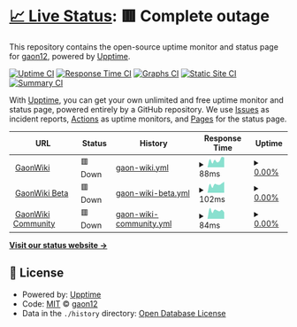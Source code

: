 # [📈 Live Status](https://gaon12.github.io/gaonwiki_uptime): <!--live status--> **🟥 Complete outage**

This repository contains the open-source uptime monitor and status page for [gaon12](https://gaon12.github.io/gaonwiki_uptime), powered by [Upptime](https://github.com/upptime/upptime).

[![Uptime CI](https://github.com/gaon12/gaonwiki_uptime/workflows/Uptime%20CI/badge.svg)](https://github.com/gaon12/gaonwiki_uptime/actions?query=workflow%3A%22Uptime+CI%22)
[![Response Time CI](https://github.com/gaon12/gaonwiki_uptime/workflows/Response%20Time%20CI/badge.svg)](https://github.com/gaon12/gaonwiki_uptime/actions?query=workflow%3A%22Response+Time+CI%22)
[![Graphs CI](https://github.com/gaon12/gaonwiki_uptime/workflows/Graphs%20CI/badge.svg)](https://github.com/gaon12/gaonwiki_uptime/actions?query=workflow%3A%22Graphs+CI%22)
[![Static Site CI](https://github.com/gaon12/gaonwiki_uptime/workflows/Static%20Site%20CI/badge.svg)](https://github.com/gaon12/gaonwiki_uptime/actions?query=workflow%3A%22Static+Site+CI%22)
[![Summary CI](https://github.com/gaon12/gaonwiki_uptime/workflows/Summary%20CI/badge.svg)](https://github.com/gaon12/gaonwiki_uptime/actions?query=workflow%3A%22Summary+CI%22)

With [Upptime](https://upptime.js.org), you can get your own unlimited and free uptime monitor and status page, powered entirely by a GitHub repository. We use [Issues](https://github.com/gaon12/gaonwiki_uptime/issues) as incident reports, [Actions](https://github.com/gaon12/gaonwiki_uptime/actions) as uptime monitors, and [Pages](https://gaon12.github.io/gaonwiki_uptime) for the status page.

<!--start: status pages-->
<!-- This summary is generated by Upptime (https://github.com/upptime/upptime) -->
<!-- Do not edit this manually, your changes will be overwritten -->
<!-- prettier-ignore -->
| URL | Status | History | Response Time | Uptime |
| --- | ------ | ------- | ------------- | ------ |
| <img alt="" src="https://icons.duckduckgo.com/ip3/www.gaonwiki.com.ico" height="13"> [GaonWiki](https://www.gaonwiki.com/w/) | 🟥 Down | [gaon-wiki.yml](https://github.com/gaon12/gaonwiki_uptime/commits/HEAD/history/gaon-wiki.yml) | <details><summary><img alt="Response time graph" src="./graphs/gaon-wiki/response-time-week.png" height="20"> 88ms</summary><br><a href="https://gaon12.github.io/gaonwiki_uptime/history/gaon-wiki"><img alt="Response time 84" src="https://img.shields.io/endpoint?url=https%3A%2F%2Fraw.githubusercontent.com%2Fgaon12%2Fgaonwiki_uptime%2FHEAD%2Fapi%2Fgaon-wiki%2Fresponse-time.json"></a><br><a href="https://gaon12.github.io/gaonwiki_uptime/history/gaon-wiki"><img alt="24-hour response time 90" src="https://img.shields.io/endpoint?url=https%3A%2F%2Fraw.githubusercontent.com%2Fgaon12%2Fgaonwiki_uptime%2FHEAD%2Fapi%2Fgaon-wiki%2Fresponse-time-day.json"></a><br><a href="https://gaon12.github.io/gaonwiki_uptime/history/gaon-wiki"><img alt="7-day response time 88" src="https://img.shields.io/endpoint?url=https%3A%2F%2Fraw.githubusercontent.com%2Fgaon12%2Fgaonwiki_uptime%2FHEAD%2Fapi%2Fgaon-wiki%2Fresponse-time-week.json"></a><br><a href="https://gaon12.github.io/gaonwiki_uptime/history/gaon-wiki"><img alt="30-day response time 84" src="https://img.shields.io/endpoint?url=https%3A%2F%2Fraw.githubusercontent.com%2Fgaon12%2Fgaonwiki_uptime%2FHEAD%2Fapi%2Fgaon-wiki%2Fresponse-time-month.json"></a><br><a href="https://gaon12.github.io/gaonwiki_uptime/history/gaon-wiki"><img alt="1-year response time 84" src="https://img.shields.io/endpoint?url=https%3A%2F%2Fraw.githubusercontent.com%2Fgaon12%2Fgaonwiki_uptime%2FHEAD%2Fapi%2Fgaon-wiki%2Fresponse-time-year.json"></a></details> | <details><summary><a href="https://gaon12.github.io/gaonwiki_uptime/history/gaon-wiki">0.00%</a></summary><a href="https://gaon12.github.io/gaonwiki_uptime/history/gaon-wiki"><img alt="All-time uptime 0.00%" src="https://img.shields.io/endpoint?url=https%3A%2F%2Fraw.githubusercontent.com%2Fgaon12%2Fgaonwiki_uptime%2FHEAD%2Fapi%2Fgaon-wiki%2Fuptime.json"></a><br><a href="https://gaon12.github.io/gaonwiki_uptime/history/gaon-wiki"><img alt="24-hour uptime 0.00%" src="https://img.shields.io/endpoint?url=https%3A%2F%2Fraw.githubusercontent.com%2Fgaon12%2Fgaonwiki_uptime%2FHEAD%2Fapi%2Fgaon-wiki%2Fuptime-day.json"></a><br><a href="https://gaon12.github.io/gaonwiki_uptime/history/gaon-wiki"><img alt="7-day uptime 0.00%" src="https://img.shields.io/endpoint?url=https%3A%2F%2Fraw.githubusercontent.com%2Fgaon12%2Fgaonwiki_uptime%2FHEAD%2Fapi%2Fgaon-wiki%2Fuptime-week.json"></a><br><a href="https://gaon12.github.io/gaonwiki_uptime/history/gaon-wiki"><img alt="30-day uptime 0.00%" src="https://img.shields.io/endpoint?url=https%3A%2F%2Fraw.githubusercontent.com%2Fgaon12%2Fgaonwiki_uptime%2FHEAD%2Fapi%2Fgaon-wiki%2Fuptime-month.json"></a><br><a href="https://gaon12.github.io/gaonwiki_uptime/history/gaon-wiki"><img alt="1-year uptime 0.00%" src="https://img.shields.io/endpoint?url=https%3A%2F%2Fraw.githubusercontent.com%2Fgaon12%2Fgaonwiki_uptime%2FHEAD%2Fapi%2Fgaon-wiki%2Fuptime-year.json"></a></details>
| <img alt="" src="https://icons.duckduckgo.com/ip3/beta.gaonwiki.com.ico" height="13"> [GaonWiki Beta](https://beta.gaonwiki.com/w/) | 🟥 Down | [gaon-wiki-beta.yml](https://github.com/gaon12/gaonwiki_uptime/commits/HEAD/history/gaon-wiki-beta.yml) | <details><summary><img alt="Response time graph" src="./graphs/gaon-wiki-beta/response-time-week.png" height="20"> 102ms</summary><br><a href="https://gaon12.github.io/gaonwiki_uptime/history/gaon-wiki-beta"><img alt="Response time 89" src="https://img.shields.io/endpoint?url=https%3A%2F%2Fraw.githubusercontent.com%2Fgaon12%2Fgaonwiki_uptime%2FHEAD%2Fapi%2Fgaon-wiki-beta%2Fresponse-time.json"></a><br><a href="https://gaon12.github.io/gaonwiki_uptime/history/gaon-wiki-beta"><img alt="24-hour response time 179" src="https://img.shields.io/endpoint?url=https%3A%2F%2Fraw.githubusercontent.com%2Fgaon12%2Fgaonwiki_uptime%2FHEAD%2Fapi%2Fgaon-wiki-beta%2Fresponse-time-day.json"></a><br><a href="https://gaon12.github.io/gaonwiki_uptime/history/gaon-wiki-beta"><img alt="7-day response time 102" src="https://img.shields.io/endpoint?url=https%3A%2F%2Fraw.githubusercontent.com%2Fgaon12%2Fgaonwiki_uptime%2FHEAD%2Fapi%2Fgaon-wiki-beta%2Fresponse-time-week.json"></a><br><a href="https://gaon12.github.io/gaonwiki_uptime/history/gaon-wiki-beta"><img alt="30-day response time 89" src="https://img.shields.io/endpoint?url=https%3A%2F%2Fraw.githubusercontent.com%2Fgaon12%2Fgaonwiki_uptime%2FHEAD%2Fapi%2Fgaon-wiki-beta%2Fresponse-time-month.json"></a><br><a href="https://gaon12.github.io/gaonwiki_uptime/history/gaon-wiki-beta"><img alt="1-year response time 89" src="https://img.shields.io/endpoint?url=https%3A%2F%2Fraw.githubusercontent.com%2Fgaon12%2Fgaonwiki_uptime%2FHEAD%2Fapi%2Fgaon-wiki-beta%2Fresponse-time-year.json"></a></details> | <details><summary><a href="https://gaon12.github.io/gaonwiki_uptime/history/gaon-wiki-beta">0.00%</a></summary><a href="https://gaon12.github.io/gaonwiki_uptime/history/gaon-wiki-beta"><img alt="All-time uptime 0.00%" src="https://img.shields.io/endpoint?url=https%3A%2F%2Fraw.githubusercontent.com%2Fgaon12%2Fgaonwiki_uptime%2FHEAD%2Fapi%2Fgaon-wiki-beta%2Fuptime.json"></a><br><a href="https://gaon12.github.io/gaonwiki_uptime/history/gaon-wiki-beta"><img alt="24-hour uptime 0.00%" src="https://img.shields.io/endpoint?url=https%3A%2F%2Fraw.githubusercontent.com%2Fgaon12%2Fgaonwiki_uptime%2FHEAD%2Fapi%2Fgaon-wiki-beta%2Fuptime-day.json"></a><br><a href="https://gaon12.github.io/gaonwiki_uptime/history/gaon-wiki-beta"><img alt="7-day uptime 0.00%" src="https://img.shields.io/endpoint?url=https%3A%2F%2Fraw.githubusercontent.com%2Fgaon12%2Fgaonwiki_uptime%2FHEAD%2Fapi%2Fgaon-wiki-beta%2Fuptime-week.json"></a><br><a href="https://gaon12.github.io/gaonwiki_uptime/history/gaon-wiki-beta"><img alt="30-day uptime 0.00%" src="https://img.shields.io/endpoint?url=https%3A%2F%2Fraw.githubusercontent.com%2Fgaon12%2Fgaonwiki_uptime%2FHEAD%2Fapi%2Fgaon-wiki-beta%2Fuptime-month.json"></a><br><a href="https://gaon12.github.io/gaonwiki_uptime/history/gaon-wiki-beta"><img alt="1-year uptime 0.00%" src="https://img.shields.io/endpoint?url=https%3A%2F%2Fraw.githubusercontent.com%2Fgaon12%2Fgaonwiki_uptime%2FHEAD%2Fapi%2Fgaon-wiki-beta%2Fuptime-year.json"></a></details>
| <img alt="" src="https://icons.duckduckgo.com/ip3/bbs.gaonwiki.com.ico" height="13"> [GaonWiki Community](https://bbs.gaonwiki.com) | 🟥 Down | [gaon-wiki-community.yml](https://github.com/gaon12/gaonwiki_uptime/commits/HEAD/history/gaon-wiki-community.yml) | <details><summary><img alt="Response time graph" src="./graphs/gaon-wiki-community/response-time-week.png" height="20"> 84ms</summary><br><a href="https://gaon12.github.io/gaonwiki_uptime/history/gaon-wiki-community"><img alt="Response time 84" src="https://img.shields.io/endpoint?url=https%3A%2F%2Fraw.githubusercontent.com%2Fgaon12%2Fgaonwiki_uptime%2FHEAD%2Fapi%2Fgaon-wiki-community%2Fresponse-time.json"></a><br><a href="https://gaon12.github.io/gaonwiki_uptime/history/gaon-wiki-community"><img alt="24-hour response time 98" src="https://img.shields.io/endpoint?url=https%3A%2F%2Fraw.githubusercontent.com%2Fgaon12%2Fgaonwiki_uptime%2FHEAD%2Fapi%2Fgaon-wiki-community%2Fresponse-time-day.json"></a><br><a href="https://gaon12.github.io/gaonwiki_uptime/history/gaon-wiki-community"><img alt="7-day response time 84" src="https://img.shields.io/endpoint?url=https%3A%2F%2Fraw.githubusercontent.com%2Fgaon12%2Fgaonwiki_uptime%2FHEAD%2Fapi%2Fgaon-wiki-community%2Fresponse-time-week.json"></a><br><a href="https://gaon12.github.io/gaonwiki_uptime/history/gaon-wiki-community"><img alt="30-day response time 84" src="https://img.shields.io/endpoint?url=https%3A%2F%2Fraw.githubusercontent.com%2Fgaon12%2Fgaonwiki_uptime%2FHEAD%2Fapi%2Fgaon-wiki-community%2Fresponse-time-month.json"></a><br><a href="https://gaon12.github.io/gaonwiki_uptime/history/gaon-wiki-community"><img alt="1-year response time 84" src="https://img.shields.io/endpoint?url=https%3A%2F%2Fraw.githubusercontent.com%2Fgaon12%2Fgaonwiki_uptime%2FHEAD%2Fapi%2Fgaon-wiki-community%2Fresponse-time-year.json"></a></details> | <details><summary><a href="https://gaon12.github.io/gaonwiki_uptime/history/gaon-wiki-community">0.00%</a></summary><a href="https://gaon12.github.io/gaonwiki_uptime/history/gaon-wiki-community"><img alt="All-time uptime 0.00%" src="https://img.shields.io/endpoint?url=https%3A%2F%2Fraw.githubusercontent.com%2Fgaon12%2Fgaonwiki_uptime%2FHEAD%2Fapi%2Fgaon-wiki-community%2Fuptime.json"></a><br><a href="https://gaon12.github.io/gaonwiki_uptime/history/gaon-wiki-community"><img alt="24-hour uptime 0.00%" src="https://img.shields.io/endpoint?url=https%3A%2F%2Fraw.githubusercontent.com%2Fgaon12%2Fgaonwiki_uptime%2FHEAD%2Fapi%2Fgaon-wiki-community%2Fuptime-day.json"></a><br><a href="https://gaon12.github.io/gaonwiki_uptime/history/gaon-wiki-community"><img alt="7-day uptime 0.00%" src="https://img.shields.io/endpoint?url=https%3A%2F%2Fraw.githubusercontent.com%2Fgaon12%2Fgaonwiki_uptime%2FHEAD%2Fapi%2Fgaon-wiki-community%2Fuptime-week.json"></a><br><a href="https://gaon12.github.io/gaonwiki_uptime/history/gaon-wiki-community"><img alt="30-day uptime 0.00%" src="https://img.shields.io/endpoint?url=https%3A%2F%2Fraw.githubusercontent.com%2Fgaon12%2Fgaonwiki_uptime%2FHEAD%2Fapi%2Fgaon-wiki-community%2Fuptime-month.json"></a><br><a href="https://gaon12.github.io/gaonwiki_uptime/history/gaon-wiki-community"><img alt="1-year uptime 0.00%" src="https://img.shields.io/endpoint?url=https%3A%2F%2Fraw.githubusercontent.com%2Fgaon12%2Fgaonwiki_uptime%2FHEAD%2Fapi%2Fgaon-wiki-community%2Fuptime-year.json"></a></details>

<!--end: status pages-->

[**Visit our status website →**](https://gaon12.github.io/gaonwiki_uptime)

## 📄 License

- Powered by: [Upptime](https://github.com/upptime/upptime)
- Code: [MIT](./LICENSE) © [gaon12](https://gaon12.github.io/gaonwiki_uptime)
- Data in the `./history` directory: [Open Database License](https://opendatacommons.org/licenses/odbl/1-0/)
